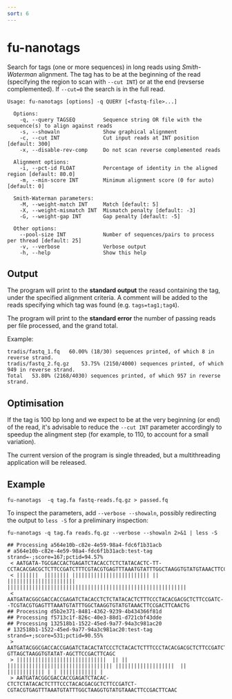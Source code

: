 ```yaml
---
sort: 6
---
```


# fu-nanotags

Search for tags (one or more sequences) in long reads using _Smith-Waterman_ 
alignment.
The tag has to be at the beginning of the read (specifying the region to scan
with `--cut INT`) or at the end (revserse complemented). If `--cut=0` the search
is in the full read.

```
Usage: fu-nanotags [options] -q QUERY [<fastq-file>...]

  Options:
    -q, --query TAGSEQ         Sequence string OR file with the sequence(s) to align against reads
    -s, --showaln              Show graphical alignment
    -c, --cut INT              Cut input reads at INT position [default: 300]
    -x, --disable-rev-comp     Do not scan reverse complemented reads
  
  Alignment options:
    -i, --pct-id FLOAT         Percentage of identity in the aligned region [default: 80.0]
    -m, --min-score INT        Minimum alignment score (0 for auto) [default: 0]
  
  Smith-Waterman parameters:
    -M, --weight-match INT     Match [default: 5]
    -X, --weight-mismatch INT  Mismatch penalty [default: -3]
    -G, --weight-gap INT       Gap penalty [default: -5]

  Other options:
    --pool-size INT            Number of sequences/pairs to process per thread [default: 25]
    -v, --verbose              Verbose output
    -h, --help                 Show this help
```

## Output

The program will print to the **standard output** the reasd containing the tag, 
under the specified alignment criteria.
A comment will be added to the reads specifying which tag was found (e.g. `tags=tag1;tag4`).

The program will print to the **standard error** the number of passing reads per file processed,
and the grand total. 

Example:
```
tradis/fastq_1.fq	60.00% (18/30) sequences printed, of which 8 in reverse strand.
tradis/fastq_2.fq.gz	53.75% (2150/4000) sequences printed, of which 949 in reverse strand.
Total	53.80% (2168/4030) sequences printed, of which 957 in reverse strand.
```

## Optimisation

If the tag is 100 bp long and we expect to be at the very beginning (or end) of the read,
it's advisable to reduce the `--cut INT` parameter accordingly to speedup the alingment
step (for example, to 110, to account for a small variation).

The current version of the program is single threaded, but a multithreading application 
will be released.

## Example

```
fu-nanotags  -q tag.fa fastq-reads.fq.gz > passed.fq
```

To inspect the parameters, add `--verbose --showaln`, 
possibly redirecting the output to `less -S` for a preliminary inspection:

```
fu-nanotags -q tag.fa reads.fq.gz --verbose --showaln 2>&1 | less -S
```


```
## Processing a564e10b-c82e-4e59-98a4-fdc6f1b31acb
# a564e10b-c82e-4e59-98a4-fdc6f1b31acb:test-tag strand=-;score=167;pctid=94.57%
 < AATGATA-TGCGACCACTGAGATCTACACCTCTCTATACACTC-TT-CCTACACGACGCTCTTCCGATCTTTCGTACGTGAGTTTAAATGTATTTGGCTAAGGTGTATGTAAACTTCCGACTTCAACTG
 < |||||||  |||||||| ||||||||||||||||||||||||| || ||||||||||||||||||||||  ||||||||||||||||||||||||||||||||||||||||||||||||||||||||||
 < AATGATACGGCGACCACCGAGATCTACACCTCTCTATACACTCTTTCCCTACACGACGCTCTTCCGATC--TCGTACGTGAGTTTAAATGTATTTGGCTAAGGTGTATGTAAACTTCCGACTTCAACTG
## Processing d5b2e371-8481-4362-9239-4b434366f81d
## Processing f5713c1f-826c-40e3-88d1-d721cbf43dde
## Processing 132518b1-1522-45ed-9a77-94a3c981ac20
# 132518b1-1522-45ed-9a77-94a3c981ac20:test-tag strand=+;score=531;pctid=90.55%
 > AATGATACGGCGACCACCGAGATCTACACTATCCCTCTACACTCTTTCCCTACACGACGCTCTTCCGATCTACGTACGTGAGTTTAAATGT-GTTAGCTAAGGTGTATAT-AGCTTCCGACTTCAGC
 > |||||||||||||||||||||||||||||  || || |||||||||||||||||||||||||||||||||| |||||||||||||||||||  || |||||||||||| | | |||||||||||| |
 > AATGATACGGCGACCACCGAGATCTACAC-CTCTCTATACACTCTTTCCCTACACGACGCTCTTCCGATCT-CGTACGTGAGTTTAAATGTATTTGGCTAAGGTGTATGTAAACTTCCGACTTCAAC
```